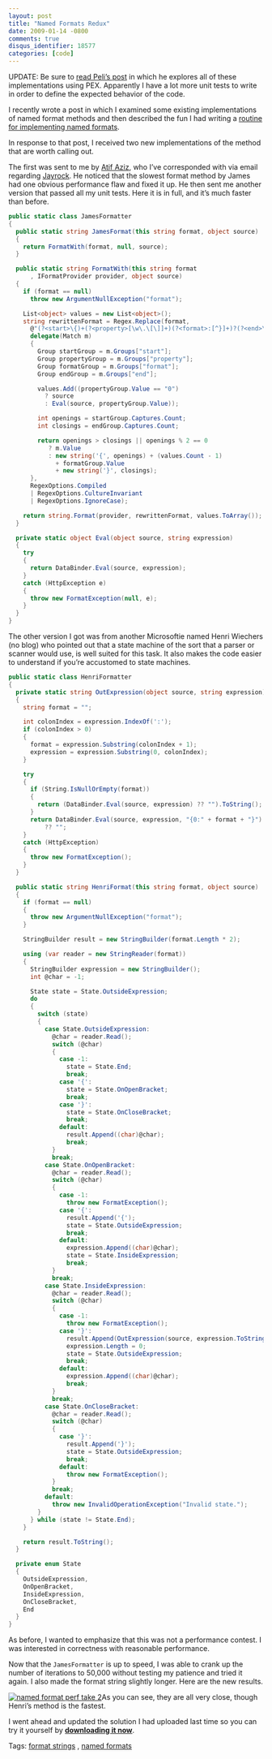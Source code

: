 ```yaml
---
layout: post
title: "Named Formats Redux"
date: 2009-01-14 -0800
comments: true
disqus_identifier: 18577
categories: [code]
---
```

UPDATE: Be sure to [read Peli’s
post](http://blog.dotnetwiki.org/2009/01/16/NamedFormatsPexTestimonium.aspx "Named Formats Pex")
in which he explores all of these implementations using PEX. Apparently
I have a lot more unit tests to write in order to define the expected
behavior of the code.

I recently wrote a post in which I examined some existing
implementations of named format methods and then described the fun I had
writing a [routine for implementing named
formats](http://haacked.com/archive/2009/01/04/fun-with-named-formats-string-parsing-and-edge-cases.aspx "Fun with Named Formats").

In response to that post, I received two new implementations of the
method that are worth calling out.

The first was sent to me by [Atif
Aziz](http://www.raboof.com/ "Atif Aziz"), who I’ve corresponded with
via email regarding [Jayrock](http://jayrock.berlios.de/ "Jayrock"). He
noticed that the slowest format method by James had one obvious
performance flaw and fixed it up. He then sent me another version that
passed all my unit tests. Here it is in full, and it’s much faster than
before.

```csharp
public static class JamesFormatter
{
  public static string JamesFormat(this string format, object source)
  {
    return FormatWith(format, null, source);
  }

  public static string FormatWith(this string format
      , IFormatProvider provider, object source)
  {
    if (format == null)
      throw new ArgumentNullException("format");

    List<object> values = new List<object>();
    string rewrittenFormat = Regex.Replace(format,
      @"(?<start>\{)+(?<property>[\w\.\[\]]+)(?<format>:[^}]+)?(?<end>\})+",
      delegate(Match m)
      {
        Group startGroup = m.Groups["start"];
        Group propertyGroup = m.Groups["property"];
        Group formatGroup = m.Groups["format"];
        Group endGroup = m.Groups["end"];

        values.Add((propertyGroup.Value == "0")
          ? source
          : Eval(source, propertyGroup.Value));

        int openings = startGroup.Captures.Count;
        int closings = endGroup.Captures.Count;

        return openings > closings || openings % 2 == 0
           ? m.Value
           : new string('{', openings) + (values.Count - 1) 
             + formatGroup.Value
             + new string('}', closings);
      },
      RegexOptions.Compiled 
      | RegexOptions.CultureInvariant 
      | RegexOptions.IgnoreCase);

    return string.Format(provider, rewrittenFormat, values.ToArray());
  }

  private static object Eval(object source, string expression)
  {
    try
    {
      return DataBinder.Eval(source, expression);
    }
    catch (HttpException e)
    {
      throw new FormatException(null, e);
    }
  }
}
```

The other version I got was from another Microsoftie named Henri
Wiechers (no blog) who pointed out that a state machine of the sort that
a parser or scanner would use, is well suited for this task. It also
makes the code easier to understand if you’re accustomed to state
machines.

```csharp
public static class HenriFormatter
{
  private static string OutExpression(object source, string expression)
  {
    string format = "";

    int colonIndex = expression.IndexOf(':');
    if (colonIndex > 0)
    {
      format = expression.Substring(colonIndex + 1);
      expression = expression.Substring(0, colonIndex);
    }

    try
    {
      if (String.IsNullOrEmpty(format))
      {
        return (DataBinder.Eval(source, expression) ?? "").ToString();
      }
      return DataBinder.Eval(source, expression, "{0:" + format + "}") 
          ?? "";
    }
    catch (HttpException)
    {
      throw new FormatException();
    }
  }

  public static string HenriFormat(this string format, object source)
  {
    if (format == null)
    {
      throw new ArgumentNullException("format");
    }

    StringBuilder result = new StringBuilder(format.Length * 2);      

    using (var reader = new StringReader(format))
    {
      StringBuilder expression = new StringBuilder();
      int @char = -1;

      State state = State.OutsideExpression;
      do
      {
        switch (state)
        {
          case State.OutsideExpression:
            @char = reader.Read();
            switch (@char)
            {
              case -1:
                state = State.End;
                break;
              case '{':
                state = State.OnOpenBracket;
                break;
              case '}':
                state = State.OnCloseBracket;
                break;
              default:
                result.Append((char)@char);
                break;
            }
            break;
          case State.OnOpenBracket:
            @char = reader.Read();
            switch (@char)
            {
              case -1:
                throw new FormatException();
              case '{':
                result.Append('{');
                state = State.OutsideExpression;
                break;
              default:
                expression.Append((char)@char);
                state = State.InsideExpression;
                break;
            }
            break;
          case State.InsideExpression:
            @char = reader.Read();
            switch (@char)
            {
              case -1:
                throw new FormatException();
              case '}':
                result.Append(OutExpression(source, expression.ToString()));
                expression.Length = 0;
                state = State.OutsideExpression;
                break;
              default:
                expression.Append((char)@char);
                break;
            }
            break;
          case State.OnCloseBracket:
            @char = reader.Read();
            switch (@char)
            {
              case '}':
                result.Append('}');
                state = State.OutsideExpression;
                break;
              default:
                throw new FormatException();
            }
            break;
          default:
            throw new InvalidOperationException("Invalid state.");
        }
      } while (state != State.End);
    }

    return result.ToString();
  }

  private enum State
  {
    OutsideExpression,
    OnOpenBracket,
    InsideExpression,
    OnCloseBracket,
    End
  }
}
```

As before, I wanted to emphasize that this was not a performance
contest. I was interested in correctness with reasonable performance.

Now that the `JamesFormatter` is up to speed, I was able to crank up the
number of iterations to 50,000 without testing my patience and tried it
again. I also made the format string slightly longer. Here are the new
results.

[![named format perf take
2](http://haacked.com/images/haacked_com/WindowsLiveWriter/NamedFormatsRedux_112F4/named-format-perf_thumb.png "named format perf take 2")](http://haacked.com/images/haacked_com/WindowsLiveWriter/NamedFormatsRedux_112F4/named-format-perf_2.png)As
you can see, they are all very close, though Henri’s method is the
fastest.

I went ahead and updated the solution I had uploaded last time so you
can try it yourself by **[downloading it
now](http://code.haacked.com/util/NamedStringFormatSolution.zip "Named Format String Solution")**.

Tags: [format
strings](http://technorati.com/tags/format+strings/ "format strings tag")
, [named
formats](http://technorati.com/tags/named+formats/ "named formats tag")

